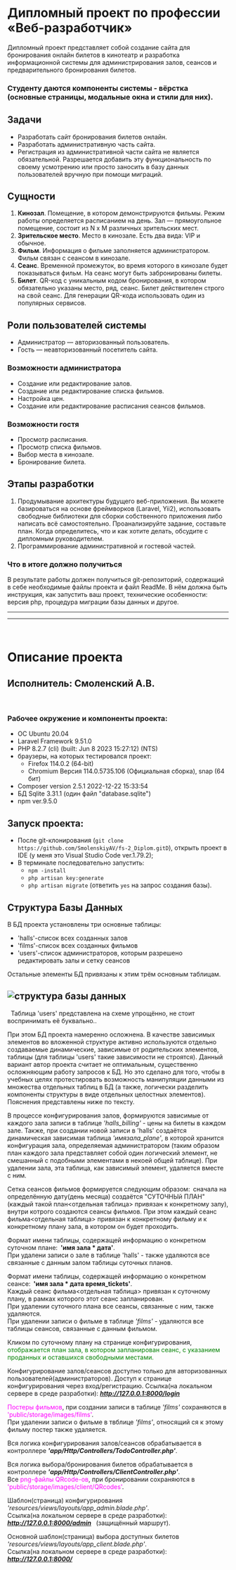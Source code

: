 # Дипломный проект по профессии «Веб-разработчик»

Дипломный проект представляет собой создание сайта для бронирования онлайн билетов в кинотеатр и разработка информационной системы для администрирования залов, сеансов и предварительного бронирования билетов.

### Студенту даются компоненты системы - вёрстка (основные страницы, модальные окна и стили для них).

## Задачи

* Разработать сайт бронирования билетов онлайн.
* Разработать административную часть сайта.
* Регистрация из административной части сайта не является обязательной. Разрешается добавить эту функциональность по своему усмотрению или просто заносить в базу данных пользователей вручную при помощи миграций.

## Сущности

1. **Кинозал**. Помещение, в котором демонстрируются фильмы. Режим работы определяется расписанием на день. Зал — прямоугольное помещение, состоит из N х M различных зрительских мест.
2. **Зрительское место**. Место в кинозале. Есть два вида: VIP и обычное.
3. **Фильм**. Информация о фильме заполняется администратором. Фильм связан с сеансом в кинозале.
4. **Сеанс**. Временной промежуток, во время которого в кинозале будет показываться фильм. На сеанс могут быть забронированы билеты.
5. **Билет**. QR-код c уникальным кодом бронирования, в котором обязательно указаны место, ряд, сеанс. Билет действителен строго на свой сеанс. Для генерации QR-кода использовать один из популярных сервисов.

## Роли пользователей системы

* Администратор — авторизованный пользователь.
* Гость — неавторизованный посетитель сайта.

### Возможности администратора

* Создание или редактирование залов.
* Создание или редактирование списка фильмов.
* Настройка цен.
* Создание или редактирование расписания сеансов фильмов.

### Возможности гостя

* Просмотр расписания.
* Просмотр списка фильмов.
* Выбор места в кинозале.
* Бронирование билета.

## Этапы разработки

1. Продумывание архитектуры будущего веб-приложения. Вы можете базироваться на основе фреймворков (Laravel, Yii2), использовать свободные библиотеки для сборки собственного приложения либо написать всё самостоятельно. Проанализируйте задание, составьте план. Когда определитесь, что и как хотите делать, обсудите с дипломным руководителем.
2. Программирование административной и гостевой частей.

### Что в итоге должно получиться

В результате работы должен получиться git-репозиторий, содержащий в себе необходимые файлы проекта и файл ReadMe. В нём должна быть инструкция, как запустить ваш проект, технические особенности: версия php, процедура миграции базы данных и другое.

---
---
&nbsp;
# **Описание проекта**
## Исполнитель: Смоленский А.В.

&nbsp;
### Рабочее окружение и компоненты проекта:
- ОС Ubuntu 20.04
- Laravel Framework 9.51.0
- PHP 8.2.7 (cli) (built: Jun  8 2023 15:27:12) (NTS)
- браузеры, на которых тестировался проект:
  - Firefox 114.0.2 (64-bit)
  - Chromium Версия 114.0.5735.106 (Официальная сборка), snap (64 бит)
- Composer version 2.5.1 2022-12-22 15:33:54
- БД Sqlite 3.31.1 (один файл "database.sqlite")
- npm ver.9.5.0


## Запуск проекта:
- После git-клонирования (`git clone https://github.com/SmolenskiyAV/fs-2_Diplom.gitD`), открыть проект в IDE (у меня это Visual Studio Code ver.1.79.2);
- В терминале последовательно запустить:  
  - `npm -install`
  - `php artisan key:generate`
  - `php artisan migrate` (ответить `yes` на запрос создания базы).

## Структура Базы Данных

В БД проекта установлены три основные таблицы:
  - 'halls'-список всех созданных залов
  - 'films'-список всех созданных фильмов
  - 'users'-список администраторов, которым разрешено редактировать залы и сетку сеансов

Остальные элементы БД привязаны к этим трём основным таблицам.

![структура базы данных](/img_descriptions/db_structure.jpg)
---
&nbsp;
Таблица 'users' представлена на схеме упрощённо, не стоит воспринимать её буквально..

При этом БД проекта намеренно осложнена. В качестве зависимых элементов во вложенной структуре активно используются отдельно создаваемые динамические, зависимые от родительских элементов, таблицы (для таблицы 'users' такие зависимости не строятся). Данный вариант автор проекта считает не оптимальным, существенно осложняющим работу запросов к БД. Но это сделано для того, чтобы в учебных целях протестировать возможность манипуляции данными из множества отдельных таблиц в БД (а также, логически разделить компоненты структуры в виде отдельных целостных элементов).
Пояснения представлены ниже по тексту.

В процессе конфигурирования залов, формируются зависимые от каждого зала записи в таблице *'halls_billing'* - цены на билеты в каждом зале. Также, при создании новой записи в 'halls' создаётся динамическая зависимая таблица *'имязала_plane'*, в которой хранится конфигурация зала, определяемая администратором (таким образом план каждого зала представляет собой один логический элемент, не смешанный с подобными элементами в некоей общей таблице). При удалении зала, эта таблица, как зависимый элемент, удаляется вместе с ним.

Сетка сеансов фильмов формируется следующим образом:&ensp;сначала на определённую дату(день месяца) создаётся "СУТОЧНЫй ПЛАН" (каждый такой план<отдельная таблица> привязан к конкретному залу), внутри котрого создаются сеансы фильмов. При этом каждый сеанс фильма<отдельная таблица> привязан к конкретному фильму и к конкретному плану зала, в котором он будет проходить.

Формат имени таблицы, содержащей информацию о конкретном суточном плане:&ensp;**'имя зала * дата'**.  
При удалени записи о зале в таблице 'halls' - также удаляются все связанные с данным залом таблицы суточных планов.

Формат имени таблицы, содержащей информацию о конкретном сеансе:&ensp;**'имя зала * дата время_tickets'**.  
Каждый сеанс фильма<отдельная таблица> привязан к суточному плану, в рамках которого этот сеанс запланирован.  
При удалении суточного плана все сеансы, связанные с ним, также удаляются.   
При удалении записи о фильме в таблице *'films'* - удаляются все таблицы сеансов, связанные с данным фильмом.

Кликом по суточному плану на странице конфигурирования, <span style="color: green">отображается план зала, в котором запланирован сеанс, с указанием проданных и оставшихся свободными местами.</span>  

Конфигурирование залов/сеансов доступно только для авторизованных пользователей(администраторов).
Доступ к странице конфигурирования через вход/регистрацию.
Ссылка(на локальном сервере в среде разработки): ***http://127.0.0.1:8000/login***

<span style="color: magenta">Постеры фильмов</span>, при создании записи в таблице *'films'* сохраняются в <span style="color: magenta">'public/storage/images/films'</span>.  
При удалении записи о фильме в твблице *'films'*, относящий ся к этому фильму постер также удаляется.

Вся логика конфигурирования залов/сеансов обрабатывается в контроллере ***'app/Http/Controllers/TodoController.php'***.  

Вся логика выбора/бронирования билетов обрабатывается в контроллере ***'app/Http/Controllers/ClientController.php'***.  
Все <span style="color: magenta">png-файлы QRcode-ов</span>, при бронировании сохраняются в <span style="color: magenta">'public/storage/images/client/QRcodes'</span>.  

Шаблон(страница) конфигурирования *'resources/views/layouts/app_admin.blade.php'*.  
Ссылка(на локальном сервере в среде разработки): ***http://127.0.0.1:8000/admin*** &ensp;(защищённый маршрут).

Основной шаблон(страница) выбора доступных билетов *'resources/views/layouts/app_client.blade.php'*.  
Ссылка(на локальном сервере в среде разработки): ***http://127.0.0.1:8000/***